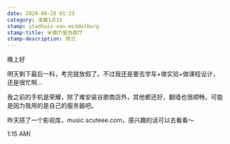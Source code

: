 ```yaml
---
date: 2020-08-20 01:23
category: 凌晨1点15
stamp: stadhuis-van-middelburg
stamp-title: 米德尔堡市政厅
stamp-description: 荷兰
---
```


<p>
晚上好

明天剩下最后一科，考完就放假了。不过我还是要去学车+做实验+做课程设计，还是很忙啊…

我之前的手机是荣耀，除了难安装谷歌商店外，其他都还好，翻墙也很顺畅，可能是因为我用的是自己的服务器吧。

昨天搭了一个影视库，music.scuteee.com，感兴趣的话可以去看看～

1:15 AM(
</p>